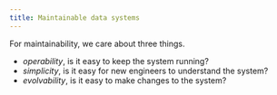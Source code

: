 ```yaml
---
title: Maintainable data systems
---
```


For maintainability, we care about three things.

- _operability_, is it easy to keep the system running?
- _simplicity_, is it easy for new engineers to understand the system?
- _evolvability_, is it easy to make changes to the system?